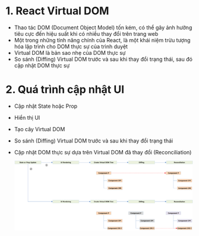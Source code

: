 # 1. React Virtual DOM

- Thao tác DOM (Document Object Model) tốn kém, có thể gây ảnh hưởng tiêu cực đến hiệu suất khi có nhiều thay đổi trên trang web
- Một trong những tính năng chính của React, là một khái niệm trừu tượng hóa lập trình cho DOM thực sự của trình duyệt
- Virtual DOM là bản sao nhẹ của DOM thực sự
- So sánh (Diffing) Virtual DOM trước và sau khi thay đổi trạng thái, sau đó cập nhật DOM thực sự

# 2. Quá trình cập nhật UI

- Cập nhật State hoặc Prop
- Hiển thị UI
- Tạo cây Virtual DOM
- So sánh (Diffing) Virtual DOM trước và sau khi thay đổi trạng thái
- Cập nhật DOM thực sự dựa trên Virtual DOM đã thay đổi (Reconciliation)

  ![개념도](images/virtual-dom.png)
